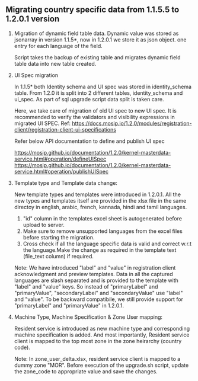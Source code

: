 ## Migrating country specific data from 1.1.5.5 to 1.2.0.1 version

1. Migration of dynamic field table data.
	Dynamic value was stored as jsonarray in version 1.1.5*, now in 1.2.0.1 we store it as json object. one entry for each language of the field.

	Script takes the backup of existing table and migrates dynamic field table data into new table created.

2. UI Spec migration

	In 1.1.5* both Identity schema and UI spec was stored in identity_schema table. From 1.2.0 it is split into 2 different tables, identity_schema and ui_spec. As part of sql upgrade script data split is taken care.

	Here, we take care of migration of old UI spec to new UI spec. It is recommended to verify the validators and visibility expressions in migrated UI SPEC.
	Ref: https://docs.mosip.io/1.2.0/modules/registration-client/registration-client-ui-specifications

	Refer below API documentation to define and publish UI spec

	https://mosip.github.io/documentation/1.2.0/kernel-masterdata-service.html#operation/defineUISpec
	https://mosip.github.io/documentation/1.2.0/kernel-masterdata-service.html#operation/publishUISpec

3. Template type and Template data change: 
	
	New template types and templates were introduced in 1.2.0.1. All the new types and templates itself are provided in the xlsx file in the same directoy in english, arabic, french, kannada, hindi and tamil languages.

	1. "id" column in the templates excel sheet is autogenerated before upload to server.
	2. Make sure to remove unsupported languages from the excel files before starting the migration.
	3. Cross check if all the language specific data is valid and correct w.r.t the language.Make the change as required in the template text (file_text column) if required.

	Note: We have introduced "label" and "value" in registration client acknowledgment and preview templates. Data in all the captured languages are slash separated and is provided to the template with "label" and "value" keys. So instead of "primaryLabel" and "primaryValue", "secondaryLabel" and "secondaryValue" use "label" and "value". To be backward compatibile, we still provide support for "primaryLabel" and "primaryValue" in 1.2.0.1.

4. Machine Type, Machine Specification & Zone User mapping:

	Resident service is introduced as new machine type and corresponding machine specification is added.
	And most importantly, Resident service client is mapped to the top most zone in the zone heirarchy (country code).

	Note: In zone_user_delta.xlsx, resident service client is mapped to a dummy zone "MOR". Before execution of the upgrade.sh script, update the zone_code to appropriate value and save the changes.

